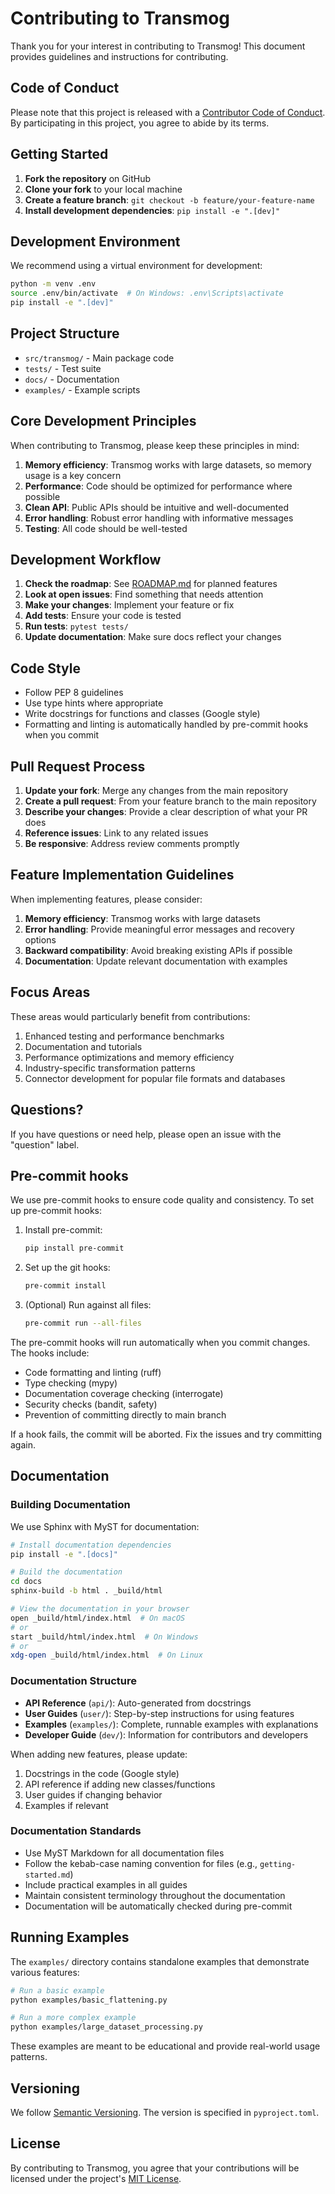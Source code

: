 # Contributing to Transmog

Thank you for your interest in contributing to Transmog! This document provides guidelines and instructions
for contributing.

## Code of Conduct

Please note that this project is released with a [Contributor Code of Conduct](CODE_OF_CONDUCT.md). By
participating in this project, you agree to abide by its terms.

## Getting Started

1. **Fork the repository** on GitHub
2. **Clone your fork** to your local machine
3. **Create a feature branch**: `git checkout -b feature/your-feature-name`
4. **Install development dependencies**: `pip install -e ".[dev]"`

## Development Environment

We recommend using a virtual environment for development:

```bash
python -m venv .env
source .env/bin/activate  # On Windows: .env\Scripts\activate
pip install -e ".[dev]"
```

## Project Structure

- `src/transmog/` - Main package code
- `tests/` - Test suite
- `docs/` - Documentation
- `examples/` - Example scripts

## Core Development Principles

When contributing to Transmog, please keep these principles in mind:

1. **Memory efficiency**: Transmog works with large datasets, so memory usage is a key concern
2. **Performance**: Code should be optimized for performance where possible
3. **Clean API**: Public APIs should be intuitive and well-documented
4. **Error handling**: Robust error handling with informative messages
5. **Testing**: All code should be well-tested

## Development Workflow

1. **Check the roadmap**: See [ROADMAP.md](ROADMAP.md) for planned features
2. **Look at open issues**: Find something that needs attention
3. **Make your changes**: Implement your feature or fix
4. **Add tests**: Ensure your code is tested
5. **Run tests**: `pytest tests/`
6. **Update documentation**: Make sure docs reflect your changes

## Code Style

- Follow PEP 8 guidelines
- Use type hints where appropriate
- Write docstrings for functions and classes (Google style)
- Formatting and linting is automatically handled by pre-commit hooks when you commit

## Pull Request Process

1. **Update your fork**: Merge any changes from the main repository
2. **Create a pull request**: From your feature branch to the main repository
3. **Describe your changes**: Provide a clear description of what your PR does
4. **Reference issues**: Link to any related issues
5. **Be responsive**: Address review comments promptly

## Feature Implementation Guidelines

When implementing features, please consider:

1. **Memory efficiency**: Transmog works with large datasets
2. **Error handling**: Provide meaningful error messages and recovery options
3. **Backward compatibility**: Avoid breaking existing APIs if possible
4. **Documentation**: Update relevant documentation with examples

## Focus Areas

These areas would particularly benefit from contributions:

1. Enhanced testing and performance benchmarks
2. Documentation and tutorials
3. Performance optimizations and memory efficiency
4. Industry-specific transformation patterns
5. Connector development for popular file formats and databases

## Questions?

If you have questions or need help, please open an issue with the "question" label.

## Pre-commit hooks

We use pre-commit hooks to ensure code quality and consistency. To set up pre-commit hooks:

1. Install pre-commit:

   ```bash
   pip install pre-commit
   ```

2. Set up the git hooks:

   ```bash
   pre-commit install
   ```

3. (Optional) Run against all files:

   ```bash
   pre-commit run --all-files
   ```

The pre-commit hooks will run automatically when you commit changes. The hooks include:

- Code formatting and linting (ruff)
- Type checking (mypy)
- Documentation coverage checking (interrogate)
- Security checks (bandit, safety)
- Prevention of committing directly to main branch

If a hook fails, the commit will be aborted. Fix the issues and try committing again.

## Documentation

### Building Documentation

We use Sphinx with MyST for documentation:

```bash
# Install documentation dependencies
pip install -e ".[docs]"

# Build the documentation
cd docs
sphinx-build -b html . _build/html

# View the documentation in your browser
open _build/html/index.html  # On macOS
# or
start _build/html/index.html  # On Windows
# or
xdg-open _build/html/index.html  # On Linux
```

### Documentation Structure

- **API Reference** (`api/`): Auto-generated from docstrings
- **User Guides** (`user/`): Step-by-step instructions for using features
- **Examples** (`examples/`): Complete, runnable examples with explanations
- **Developer Guide** (`dev/`): Information for contributors and developers

When adding new features, please update:

1. Docstrings in the code (Google style)
2. API reference if adding new classes/functions
3. User guides if changing behavior
4. Examples if relevant

### Documentation Standards

- Use MyST Markdown for all documentation files
- Follow the kebab-case naming convention for files (e.g., `getting-started.md`)
- Include practical examples in all guides
- Maintain consistent terminology throughout the documentation
- Documentation will be automatically checked during pre-commit

## Running Examples

The `examples/` directory contains standalone examples that demonstrate various features:

```bash
# Run a basic example
python examples/basic_flattening.py

# Run a more complex example
python examples/large_dataset_processing.py
```

These examples are meant to be educational and provide real-world usage patterns.

## Versioning

We follow [Semantic Versioning](https://semver.org/). The version is specified in `pyproject.toml`.

## License

By contributing to Transmog, you agree that your contributions will be licensed under the project's [MIT
License](LICENSE).
